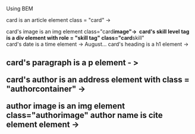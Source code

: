 Using BEM

card is an article element class = "card" -> <article>
card's image is an img element class="card**image"-> <img>
card's skill level tag is a div element with role = "skill tag" class="card**skill" <div>
card's date is a time element -> <time pubdate datetime="2011-08-28" title="August 28th 2011">August...<time>
card's heading is a h1 element -> <h1>
card's paragraph is a p element - > <p>
card's author is an address element with class = "author**container" -> <div>
author image is an img element class="author**image"
author name is cite element element -> <author>
